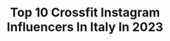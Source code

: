---
title: Top 10 Crossfit Instagram Influencers In Italy In 2023
description: >-
  Find top crossfit Instagram influencers in Italy in 2023. Most popular hashtags: #love #fitness #crossfit #body.
platform: Instagram
hits: 101
text_top: Analyze the top-rated Instagram accounts on inBeat.
text_bottom: Our search engine aggregates 101 Instagram influencers like this in Italy for you to contact.
profiles:
  - username: "alessiam__m"
    fullname: >-
      ᗩᒪᙓSSIᗩ ♥️ 𝒯𝑜𝓇𝒾𝓃𝑜-𝒪𝓁𝒷𝒾𝒶 🖤
    bio: >-
      🦋𝙸 𝚕𝚘𝚟𝚎 𝚙𝚑𝚘𝚝𝚘𝚐𝚛𝚊𝚙𝚑𝚢🦋 • business consultant• 🐩🐩🐩 • Torino - Olbia • Love SARDINIA•♥️💙 • F.V.C.G. ⚽️ CROSSFIT •💃🏻🎾
    location: "Italy"
    followers: 5569
    engagement: 1449
    commentsToLikes: 0.069761
    id: ckf5lxaczrede0j23ki7nmwtl
    verified: false
    hashtags: "#sardegna, #turin, #torino, #summer"
  - username: "marlensitzia"
    fullname: >-
      Marlen
    bio: >-
      🇮🇹 @crossfittorino ♡ 🏋🏻‍♀️🤸🏻‍♀️🧘🏻‍♀️
    location: "Italy"
    followers: 10312
    engagement: 1085
    commentsToLikes: 0.026497
    id: ck6txdrerx8xv0j718cl2wa9l
    verified: false
    hashtags: "#flexibility, #covid2020, #crossfitlife, #bodytransformation"
  - username: "enx_o"
    fullname: >-
      Vincenzo
    bio: >-
      🔸Chemist 📌Napoli/Saronno🇮🇹 🔹Brand Ambassador - Team Leader 🔹Gym addicted - Crossfit
    location: "Italy"
    followers: 20268
    engagement: 593
    commentsToLikes: 0.044444
    id: ckap7a67lj7300i78ksz9oxub
    verified: false
    hashtags: "#castles, #happiness, #igernapoli, #campaniadavivere"
  - username: "nickynellow"
    fullname: >-
      Nikola Kičmerová
    bio: >-
      CROSSFIT GIRL 🐰 ᴘʟᴀʏʙᴏʏ 11/2020 ▪ғɪᴛɴᴇss ᴛʀᴀɪɴᴇʀ 📖 ᴇ-ʙᴏᴏᴋ: Zadeček + Nohy, Břicho I, II 📩ᴍᴀɪʟ: ɴɪᴋᴏʟᴀ.ᴋɪᴄᴍᴇʀᴏᴠᴀ@sᴇᴢɴᴀᴍ.ᴄᴢ
    location: "Italy"
    followers: 131816
    engagement: 170
    commentsToLikes: 0.047550
    id: ck6u996crw7570j71whf5lrd2
    verified: false
    hashtags: "#brunettes, #crossfitcouple, #happy, #czechgirl"
  - username: "lorussofa"
    fullname: >-
      Fabio
    bio: >-
      Italy 🇮🇹 Puglia 🏖 Crossfit lover🏋️ 🎓 Business administration Talk about me @lorussofaremark
    location: "Italy"
    followers: 75399
    engagement: 194
    commentsToLikes: 0.022210
    id: ck5zk5e1viuhb0i144lam1g15
    verified: false
    hashtags: "#holiday, #italy, #summervibes, #summer2020"
  - username: "karel_losenicky"
    fullname: >-
      Karel Losenicky
    bio: >-
      fashion sport and animal lover rapresened by @productionlink_photographers muay-thai @degymmuaythai_degym2.0 crossfit @milanimalcom
    location: "Italy"
    followers: 19293
    engagement: 294
    commentsToLikes: 0.108696
    id: ck0u0q1g3ujhk0i19moi0gsei
    verified: false
    hashtags: "#beauty, #flawless, #adv, #sea"
  - username: "filippazzonoemi"
    fullname: >-
      Noemi Filippazzo
    bio: >-
      🏋🏽‍♀️Weightlifting Athlete 🤸🏽‍♀️Gymnastics coach #fgi #crossfit 🎓Scienze delle attività motorie 💍❤️ @gianluca_stitzer #mammadiPriamo🍼💙
    location: "Italy"
    followers: 4627
    engagement: 1293
    commentsToLikes: 0.046739
    id: ck5pyfpkjvsme0i11dxoh8tvx
    verified: false
    hashtags: "#weightlifting, #nationalteam, #strappo, #fipe"
  - username: "rach_goldenberg"
    fullname: >-
      Rachel (Goldenberg) Reichanek
    bio: >-
      Owner/Head coach @crossfitparallax “Gymnastics by Goldenberg” @imbuilt code Rachel1010 @iloveanti code Rachel10 @grytfitness code Rach15
    location: "Italy"
    followers: 23242
    engagement: 267
    commentsToLikes: 0.027411
    id: ck5bzouwqrkht0i111mhwuamj
    verified: false
    hashtags: "#imbuilt, #bgirl, #builtbar, #soundon"
  - username: "vero.pala"
    fullname: >-
      VERONICA PALADINO
    bio: >-
      🇮🇹 CrossFit 📍Milano ⬇️ ＤＩＳＣＯＵＮＴ ＣＯＤＥＳ ⬇️
    location: "Italy"
    followers: 17493
    engagement: 479
    commentsToLikes: 0.014423
    id: ck5hr93mquh930i11647cnlo9
    verified: false
    hashtags: "#skullfit, #skullfitathlete, #crossfit, #iamxeniosusa"
  - username: "seretwin"
    fullname: >-
      𝓢𝓮𝓻𝓮𝓷𝓪 𝓕𝓮𝓻𝓻𝓲
    bio: >-
      🏋🏼‍♀️CFL1-L2 Trainer 💼coach-Progetto Crossfit-Faenza 🐶🐶Kuma&Sexy 👯‍♀️twin sister ♥️love @reebokcrossfitravenna,☀️👙sun&sea, 🙏🏻life #alwayssmile
    location: "Italy"
    followers: 4489
    engagement: 1211
    commentsToLikes: 0.028864
    id: ckaowe5j98jda0i78v5kumbxi
    verified: false
    hashtags: "#me, #style, #body, #fitness"
---